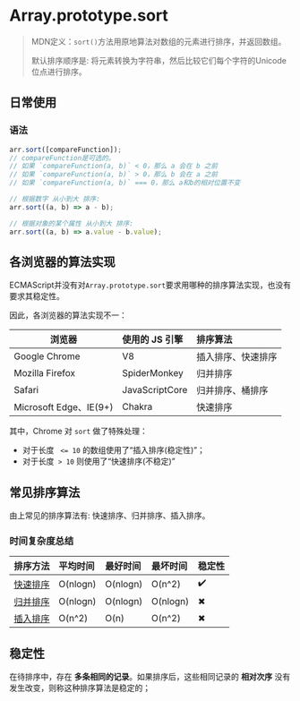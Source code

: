 # Array.prototype.sort
> MDN定义：`sort()`方法用原地算法对数组的元素进行排序，并返回数组。
> 
> 默认排序顺序是: 将元素转换为字符串，然后比较它们每个字符的Unicode位点进行排序。

## 日常使用
### 语法
```js
arr.sort([compareFunction]);
// compareFunction是可选的。
// 如果 `compareFunction(a, b)` < 0，那么 a 会在 b 之前
// 如果 `compareFunction(a, b)` > 0，那么 b 会在 a 之前
// 如果 `compareFunction(a, b)` === 0，那么 a和b的相对位置不变
```

```js
// 根据数字 从小到大 排序:
arr.sort((a, b) => a - b);

// 根据对象的某个属性 从小到大 排序:
arr.sort((a, b) => a.value - b.value);
```

## 各浏览器的算法实现
ECMAScript并没有对`Array.prototype.sort`要求用哪种的排序算法实现，也没有要求其稳定性。

因此，各浏览器的算法实现不一：

|           浏览器        |   使用的 JS 引擎  |       排序算法   | 
| -----------------------|:----------------|:----------------|
| Google Chrome          |   V8            | 插入排序、快速排序 |
| Mozilla Firefox        |  SpiderMonkey   | 归并排序          |
| Safari                 |  JavaScriptCore | 归并排序、桶排序   |
| Microsoft Edge、IE(9+) |      Chakra     | 快速排序          |

其中，Chrome 对 `sort` 做了特殊处理：
 - 对于长度 ` <= 10` 的数组使用了“插入排序(稳定性)”；
 - 对于长度` > 10` 则使用了“快速排序(不稳定)”

## 常见排序算法
由上常见的排序算法有: 快速排序、归并排序、插入排序。

### 时间复杂度总结
|           排序方法          |     平均时间   |  最好时间  |  最坏时间 | 稳定性 |
| ---------------------------|:--------------|:---------|:---------|:------|
| [快速排序](/skill/algorithm/sort/Quick.html)      |     O(nlogn)  | O(nlogn) |  O(n^2)  |   ✔️   |
| [归并排序](/skill/algorithm/sort/Merge.html)      |    O(nlogn)   | O(nlogn) | O(nlogn) |   ✖   |
| [插入排序](/skill/algorithm/sort/Insertion.html)  |      O(n^2)   |   O(n)   |  O(n^2)  |   ✖   |

## 稳定性
在待排序中，存在 **多条相同的记录**。如果排序后，这些相同记录的 **相对次序** 没有发生改变，则称这种排序算法是稳定的；